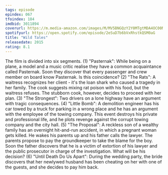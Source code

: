 ```yaml
---
tags: episode
epindex: 067
tfoindex: 184
imdbid: 3011894
coverurl: https://m.media-amazon.com/images/M/MV5BNGQzY2Y0MTgtMDA4OC00NjM3LWI0ZGQtNTJlM2UxZDQxZjI0XkEyXkFqcGdeQXVyNDUzOTQ5MjY@._V1_SY300_CR3,0,202,300_.jpg
spotifyurl: https://open.spotify.com/episode/2eSuD7b6bVxRhstkQSM0aG
title: "Wild Tales"
releasedate: 2015
rating: 8.1
---
```


The film is divided into six segments. (1) "Pasternak": While being on a plane, a model and a music critic realise they have a common acquaintance called Pasternak. Soon they discover that every passenger and crew member on board know Pasternak. Is this coincidence? (2) "The Rats": A waitress recognizes her client - it's the loan shark who caused a tragedy in her family. The cook suggests mixing rat poison with his food, but the waitress refuses. The stubborn cook, however, decides to proceed with her plan. (3) "The Strongest": Two drivers on a lone highway have an argument with tragic consequences. (4) "Little Bomb": A demolition engineer has his car towed by a truck for parking in a wrong place and he has an argument with the employee of the towing company. This event destroys his private and professional life, and he plots revenge against the corrupt towing company and the city hall. (5) "The Proposal": A reckless son of a wealthy family has an overnight hit-and-run accident, in which a pregnant woman gets killed. He wakes his parents up and his father calls the lawyer. The parents propose to pay the groundkeeper to take the blame for the boy. Soon the father discovers that he is a victim of extortion of his lawyer and the public prosecutor in charge of the investigation. What will be his decision? (6) "Until Death Do Us Apart": During the wedding party, the bride discovers that her newlywed husband has been cheating on her with one of the guests, and she decides to pay him back.